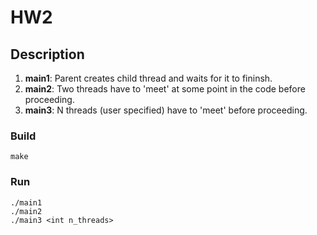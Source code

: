 # HW2

## Description

1. **main1**: Parent creates child thread and waits for it to fininsh.
2. **main2**:  Two threads have to 'meet' at some point in the code before proceeding.
3. **main3**: N threads (user specified) have to 'meet' before proceeding.

### Build

    make

### Run

    ./main1
    ./main2
    ./main3 <int n_threads>
